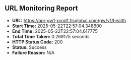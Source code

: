 ## URL Monitoring Report

- **URL:** https://api-gw1-prod1.fisglobal.com/gw/v1/health
- **Start Time:** 2025-05-22T22:57:04.348600
- **End Time:** 2025-05-22T22:57:04.617775
- **Total Time Taken:** 0.269175 seconds
- **HTTP Status Code:** 200
- **Status:** Success
- **Failure Reason:** N/A
